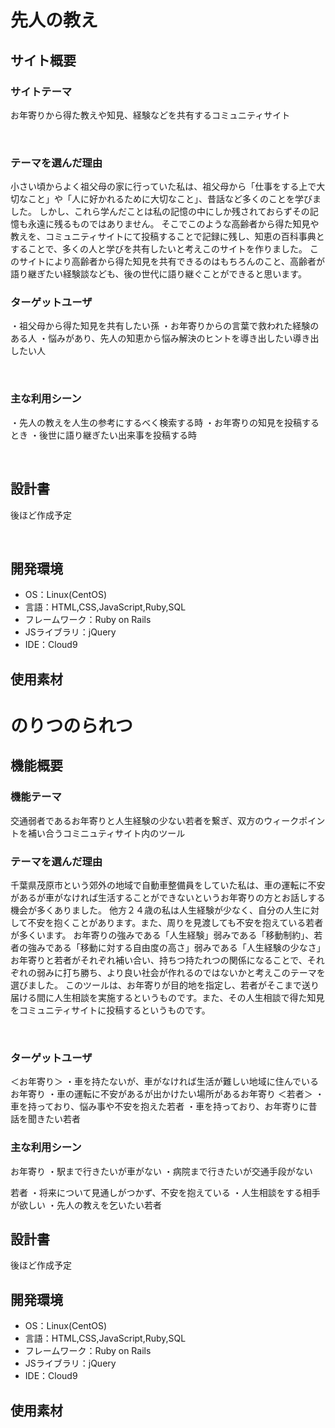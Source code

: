 # 先人の教え
## サイト概要
### サイトテーマ
お年寄りから得た教えや知見、経験などを共有するコミュニティサイト

​
### テーマを選んだ理由
小さい頃からよく祖父母の家に行っていた私は、祖父母から「仕事をする上で大切なこと」や「人に好かれるために大切なこと」、昔話など多くのことを学びました。
しかし、これら学んだことは私の記憶の中にしか残されておらずその記憶も永遠に残るものではありません。
そこでこのような高齢者から得た知見や教えを、コミュニティサイトにて投稿することで記録に残し、知恵の百科事典とすることで、多くの人と学びを共有したいと考えこのサイトを作りました。
このサイトにより高齢者から得た知見を共有できるのはもちろんのこと、高齢者が語り継ぎたい経験談なども、後の世代に語り継ぐことができると思います。

### ターゲットユーザ
・祖父母から得た知見を共有したい孫
・お年寄りからの言葉で救われた経験のある人
・悩みがあり、先人の知恵から悩み解決のヒントを導き出したい導き出したい人

​
### 主な利用シーン
・先人の教えを人生の参考にするべく検索する時
・お年寄りの知見を投稿するとき
・後世に語り継ぎたい出来事を投稿する時


​
## 設計書
後ほど作成予定

​
## 開発環境
- OS：Linux(CentOS)
- 言語：HTML,CSS,JavaScript,Ruby,SQL
- フレームワーク：Ruby on Rails
- JSライブラリ：jQuery
- IDE：Cloud9
​
## 使用素材



<!--評価者の方へ読んでいただきたく、こちらに記載しました-->
<!--上記コミュニティサイトを作成し、時間に余裕があったら、下記の機能も同じサイト内に実装したいと考えております-->
<!--下記はコミュニティサイト内の機能でありであり、交通弱者のお年寄りと若者とを繋ぎ、若者がお年寄りを目的地まで車でとおどける間に人生相談を行うというものです-->
<!--その人生相談で得た知見を上記コミュニティサイトに投稿することで上記サイトと下記プランとのつながりがあります-->
<!--下記プランにて若者とお年寄りをコミュニティサイトないで繋げる方法はいいね機能を応用して実装したいと考えております -->
<!--下記プランは私が一番問題意識を持っている、車がないと生活ができない地域に住んでいる交通弱者問題を解決できるものだと考えており、上記コミュニティサイトと合わせてポートフォリオに実装したいと考えております -->
<!-- 懸念点：カリキュラム内で条件問わずNGのポートフォリオとしてマッチングアプリが挙げられております。下記はマッチングアプリには該当しないと考えているのですが、時間があれば実装してもよろしいでしょうか？-->
<!-- ※機能選定リストに関しましては上記コミュニティサイト作成に必要な機能のみを記載しています。仮に時間があり、下記のプランも実装するということになりますと、その時必要な実装機能リストを作成したいと考えております -->


# のりつのられつ

## 機能概要
### 機能テーマ

​交通弱者であるお年寄りと人生経験の少ない若者を繋ぎ、双方のウィークポイントを補い合うコミニュティサイト内のツール
### テーマを選んだ理由

千葉県茂原市という郊外の地域で自動車整備員をしていた私は、車の運転に不安があるが車がなければ生活することができないというお年寄りの方とお話しする機会が多くありました。
他方２４歳の私は人生経験が少なく、自分の人生に対して不安を抱くことがあります。また、周りを見渡しても不安を抱えている若者が多くいます。
お年寄りの強みである「人生経験」弱みである「移動制約」、若者の強みである「移動に対する自由度の高さ」弱みである「人生経験の少なさ」
お年寄りと若者がそれぞれ補い合い、持ちつ持たれつの関係になることで、それぞれの弱みに打ち勝ち、より良い社会が作れるのではないかと考えこのテーマを選びました。
このツールは、お年寄りが目的地を指定し、若者がそこまで送り届ける間に人生相談を実施するというものです。また、その人生相談で得た知見をコミュニティサイトに投稿するというものです。

​
### ターゲットユーザ

＜お年寄り＞
・車を持たないが、車がなければ生活が難しい地域に住んでいるお年寄り
・車の運転に不安があるが出かけたい場所があるお年寄り
＜若者＞
・車を持っており、悩み事や不安を抱えた若者
・車を持っており、お年寄りに昔話を聞きたい若者
​
### 主な利用シーン

お年寄り
・駅まで行きたいが車がない
・病院まで行きたいが交通手段がない

若者
・将来について見通しがつかず、不安を抱えている
・人生相談をする相手が欲しい
・先人の教えを乞いたい若者
​
## 設計書
後ほど作成予定
​
## 開発環境
- OS：Linux(CentOS)
- 言語：HTML,CSS,JavaScript,Ruby,SQL
- フレームワーク：Ruby on Rails
- JSライブラリ：jQuery
- IDE：Cloud9
​
## 使用素材
